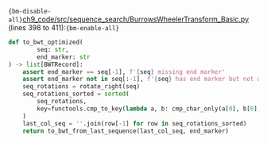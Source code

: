 `{bm-disable-all}`[ch9_code/src/sequence_search/BurrowsWheelerTransform_Basic.py](ch9_code/src/sequence_search/BurrowsWheelerTransform_Basic.py) (lines 398 to 411):`{bm-enable-all}`

```python
def to_bwt_optimized(
        seq: str,
        end_marker: str
) -> list[BWTRecord]:
    assert end_marker == seq[-1], f'{seq} missing end marker'
    assert end_marker not in seq[:-1], f'{seq} has end marker but not at the end'
    seq_rotations = rotate_right(seq)
    seq_rotations_sorted = sorted(
        seq_rotations,
        key=functools.cmp_to_key(lambda a, b: cmp_char_only(a[0], b[0], end_marker))
    )
    last_col_seq = ''.join(row[-1] for row in seq_rotations_sorted)
    return to_bwt_from_last_sequence(last_col_seq, end_marker)
```